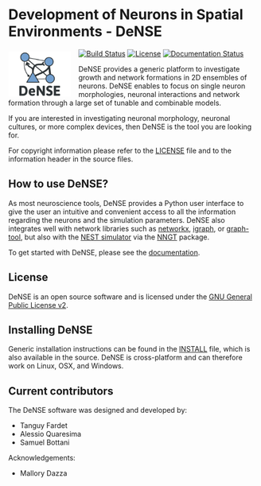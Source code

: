 # Development of Neurons in Spatial Environments - DeNSE

<img align="left" style="padding-top: 5px; margin-right: 15px;" width="25%" src="docs/_static/dense_logo.png" />

[![Build Status](https://travis-ci.com/SENeC-Initiative/DeNSE.svg?branch=master)](https://travis-ci.com/SENeC-Initiative/DeNSE)
[![License](http://img.shields.io/:license-GPLv2+-green.svg)](http://www.gnu.org/licenses/gpl-2.0.html)
[![Documentation Status](https://readthedocs.org/projects/dense/badge/?version=latest)](http://dense.readthedocs.io/en/latest/)
<!-- [Current version](https://img.shields.io/github/release/SENeC-Initiative/dense.svg) -->

DeNSE provides a generic platform to investigate growth and network formations
in 2D ensembles of neurons. DeNSE enables to focus on single neuron morphologies,
neuronal interactions and network formation through a large set of tunable and
combinable models.

If you are interested in investigating neuronal morphology, neuronal cultures,
or more complex devices, then DeNSE is the tool you are looking for.

For copyright information please refer to the [LICENSE](LICENSE) file and to the
information header in the source files.

## How to use DeNSE?

As most neuroscience tools, DeNSE provides a Python user interface to give the
user an intuitive and convenient access to all the information regarding the
neurons and the simulation parameters.
DeNSE also integrates well with network libraries such as
[networkx](https://networkx.github.io/), [igraph](https://igraph.org/python/),
or [graph-tool](https://graph-tool.skewed.de/), but also with the
[NEST simulator](https://nest-simulator.readthedocs.io) via the
[NNGT](http://nngt.readthedocs.io/) package.

To get started with DeNSE, please see the [documentation](http://dense.readthedocs.io/en/latest/).

## License

DeNSE is an open source software and is licensed under the [GNU General Public
License v2](https://www.gnu.org/licenses/old-licenses/gpl-2.0.en.html).

## Installing DeNSE

Generic installation instructions can be found in the
[INSTALL](INSTALL) file, which is also available in the source.
DeNSE is cross-platform and can therefore work on Linux, OSX, and Windows.

## Current contributors

The DeNSE software was designed and developed by:

* Tanguy Fardet
* Alessio Quaresima
* Samuel Bottani

Acknowledgements:

* Mallory Dazza
